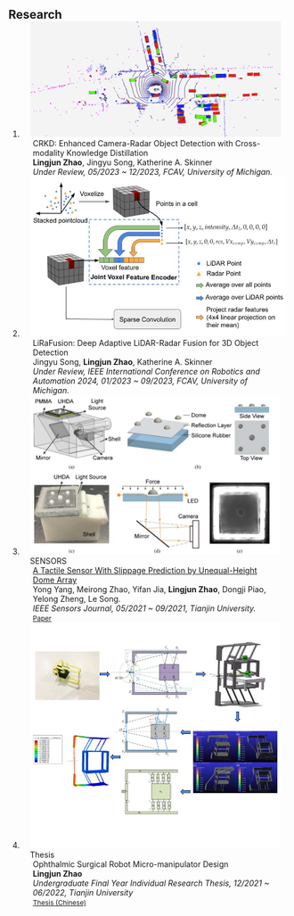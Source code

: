 <h2 id="publications" style="margin: 2px 0px -15px;">Research</h2>

<div class="publications">
<ol class="bibliography">



<li>
<div class="pub-row">

  <div class="col-sm-3 abbr" style="position: relative;padding-right: 15px;padding-left: 15px;">
    <img src="assets/img/gt_crkd_teacher_bev.png" class="teaser img-fluid z-depth-1">
    <!-- <abbr class="badge">arXiv</abbr> -->
  </div>

  <div class="col-sm-9" style="position: relative;padding-right: 15px;padding-left: 20px;">
    <div class="title">CRKD: Enhanced Camera-Radar Object Detection with Cross-modality Knowledge Distillation</div>
    <div class="author"><strong>Lingjun Zhao</strong>, Jingyu Song, Katherine A. Skinner</div>
    <div class="periodical"><em>Under Review, 05/2023 ~ 12/2023, FCAV, University of Michigan.</em></div>
    <!-- <div class="links">
    <a href="https://arxiv.org/abs/2306.06534" class="btn btn-sm z-depth-0" role="button" target="_blank" style="font-size:12px;">Website</a>
      <a href="https://arxiv.org/pdf/2306.06534.pdf" class="btn btn-sm z-depth-0" role="button" target="_blank" style="font-size:12px;">PDF</a>
      <a href="https://github.com/Hanchao-Zhang/KTensors" class="btn btn-sm z-depth-0" role="button" target="_blank" style="font-size:12px;">GitHub</a>
      <a href="https://pypi.org/project/KTensors/" class="btn btn-sm z-depth-0" role="button" target="_blank" style="font-size:12px;">Package</a>
      <a href="assets/files/KTensors.bib" class="btn btn-sm z-depth-0" role="button" target="_blank" style="font-size:12px;">BibTeX</a>
      <strong><i style="color:#7b5aa6">arXiv.org</i></strong>
    </div> -->
  </div>
</div>
</li>



<li>
<div class="pub-row">

  <div class="col-sm-3 abbr" style="position: relative;padding-right: 5px;padding-left: 15px;">
    <img src="assets/img/early_new_icra.jpg" class="teaser img-fluid z-depth-1">
    <!-- <abbr class="badge">ICRA</abbr> -->
  </div>

  <div class="col-sm-9" style="position: relative;padding-right: 15px;padding-left: 20px;">
    <div class="title">LiRaFusion: Deep Adaptive LiDAR-Radar Fusion for 3D Object Detection</div>
    <div class="author">Jingyu Song, <strong>Lingjun Zhao</strong>, Katherine A. Skinner</div>
    <div class="periodical"><em>Under Review, IEEE International Conference on Robotics and Automation 2024, 01/2023 ~ 09/2023, FCAV, University of Michigan.</em></div>
    <!-- <div class="links">
    <a href="https://arxiv.org/abs/2306.06534" class="btn btn-sm z-depth-0" role="button" target="_blank" style="font-size:12px;">Website</a>
      <a href="https://arxiv.org/pdf/2306.06534.pdf" class="btn btn-sm z-depth-0" role="button" target="_blank" style="font-size:12px;">PDF</a>
      <a href="https://github.com/Hanchao-Zhang/KTensors" class="btn btn-sm z-depth-0" role="button" target="_blank" style="font-size:12px;">GitHub</a>
      <a href="https://pypi.org/project/KTensors/" class="btn btn-sm z-depth-0" role="button" target="_blank" style="font-size:12px;">Package</a>
      <a href="assets/files/KTensors.bib" class="btn btn-sm z-depth-0" role="button" target="_blank" style="font-size:12px;">BibTeX</a>
      <strong><i style="color:#7b5aa6">arXiv.org</i></strong>
    </div> -->
  </div>
</div>
</li>



<li>
<div class="pub-row">

  <div class="col-sm-3 abbr" style="position: relative;padding-right: 15px;padding-left: 15px;">
    <img src="assets/img/tactile sensor layout.png" class="teaser img-fluid z-depth-1">
    <abbr class="badge">SENSORS</abbr>
  </div>

  <div class="col-sm-9" style="position: relative;padding-right: 15px;padding-left: 20px;">
    <div class="title"><a href="https://ieeexplore.ieee.org/abstract/document/10173739" target="_blank">A Tactile Sensor With Slippage Prediction by Unequal-Height Dome Array</a></div>
    <div class="author">Yong Yang, Meirong Zhao, Yifan Jia, <strong>Lingjun Zhao</strong>, Dongji Piao, Yelong Zheng, Le Song. </div>
    <div class="periodical"><em>IEEE Sensors Journal, 05/2021 ~ 09/2021, Tianjin University.</em></div>
    <div class="links">
      <a href="https://ieeexplore.ieee.org/abstract/document/10173739" class="btn btn-sm z-depth-0" role="button" target="_blank" style="font-size:12px;">Paper</a>
      <!-- <a href="https://www.opencasestudies.org" class="btn btn-sm z-depth-0" role="button" target="_blank" style="font-size:12px;">Project Page</a>
      <a href="https://github.com/orgs/opencasestudies/teams/jhu-research-assistants" class="btn btn-sm z-depth-0" role="button" target="_blank" style="font-size:12px;">GitHub</a>
      <a href="https://www.opencasestudies.org" class="btn btn-sm z-depth-0" role="button" target="_blank" style="font-size:12px;">Contact</a> -->
    </div>
  </div>
</div>
</li>



<li>
<div class="pub-row">

  <div class="col-sm-3 abbr" style="position: relative;padding-right: 15px;padding-left: 15px;">
    <img src="assets/img/surgical_robot_model_drawing.jpg" class="teaser img-fluid z-depth-1">
    <abbr class="badge">Thesis</abbr>
  </div>

  <div class="col-sm-9" style="position: relative;padding-right: 15px;padding-left: 20px;">
    <div class="title">Ophthalmic Surgical Robot Micro-manipulator Design</div>
    <div class="author"><strong>Lingjun Zhao</strong></div>
    <div class="periodical"><em>Undergraduate Final Year Individual Research Thesis, 12/2021 ~ 06/2022, Tianjin University</em></div>
    <div class="links">
      <!-- <a href="https://arxiv.org/abs/2306.06534" class="btn btn-sm z-depth-0" role="button" target="_blank" style="font-size:12px;">Website</a> -->
      <a href="https://drive.google.com/file/d/187685UOw7jaJFn8rOL3MPipmF9DLb5cC/view?usp=sharing" class="btn btn-sm z-depth-0" role="button" target="_blank" style="font-size:12px;">Thesis (Chinese)</a>
      <!-- <a href="https://github.com/Hanchao-Zhang/KTensors" class="btn btn-sm z-depth-0" role="button" target="_blank" style="font-size:12px;">GitHub</a>
      <a href="https://pypi.org/project/KTensors/" class="btn btn-sm z-depth-0" role="button" target="_blank" style="font-size:12px;">Package</a>
      <a href="assets/files/KTensors.bib" class="btn btn-sm z-depth-0" role="button" target="_blank" style="font-size:12px;">BibTeX</a>
      <strong><i style="color:#7b5aa6">arXiv.org</i></strong> -->
    </div>
  </div>
</div>
</li>



  
<br>

</ol>
</div>